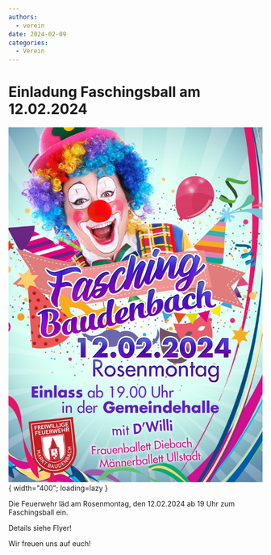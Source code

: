 ```yaml
---
authors: 
  - verein
date: 2024-02-09
categories:
  - Verein
---
```


# Einladung Faschingsball am 12.02.2024

![Image title](../assets/news/2024/faschingsball.jpg){ width="400"; loading=lazy }

Die Feuerwehr läd am Rosenmontag, den 12.02.2024 ab 19 Uhr zum Faschingsball ein.

Details siehe Flyer!

Wir freuen uns auf euch!